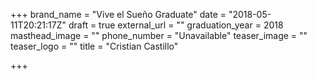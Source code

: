 +++
brand_name = "Vive el Sueño Graduate"
date = "2018-05-11T20:21:17Z"
draft = true
external_url = ""
graduation_year = 2018
masthead_image = ""
phone_number = "Unavailable"
teaser_image = ""
teaser_logo = ""
title = "Cristian Castillo"

+++
